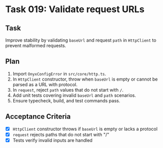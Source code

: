 # Task 019: Validate request URLs

## Task
Improve stability by validating `baseUrl` and request `path` in `HttpClient` to prevent malformed requests.

## Plan
1. Import `OnyxConfigError` in `src/core/http.ts`.
2. In `HttpClient` constructor, throw when `baseUrl` is empty or cannot be parsed as a URL with protocol.
3. In `request`, reject `path` values that do not start with `/`.
4. Add unit tests covering invalid `baseUrl` and `path` scenarios.
5. Ensure typecheck, build, and test commands pass.

## Acceptance Criteria
- [x] `HttpClient` constructor throws if `baseUrl` is empty or lacks a protocol
- [x] `request` rejects paths that do not start with "/"
- [x] Tests verify invalid inputs are handled
